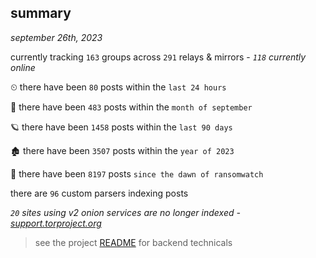 
## summary
_september 26th, 2023_

currently tracking `163` groups across `291` relays & mirrors - _`118` currently online_

⏲ there have been `80` posts within the `last 24 hours`

🦈 there have been `483` posts within the `month of september`

🪐 there have been `1458` posts within the `last 90 days`

🏚 there have been `3507` posts within the `year of 2023`

🦕 there have been `8197` posts `since the dawn of ransomwatch`

there are `96` custom parsers indexing posts

_`20` sites using v2 onion services are no longer indexed - [support.torproject.org](https://support.torproject.org/onionservices/v2-deprecation/)_

> see the project [README](https://github.com/joshhighet/ransomwatch#ransomwatch--) for backend technicals
